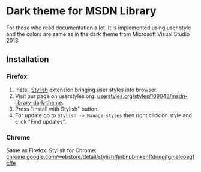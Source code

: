 # Dark theme for MSDN Library

For those who read documentation a lot.  It is implemented using user style and the colors are same as in the dark theme from Microsoft Visual Studio 2013.

## Installation

### Firefox

1.  Install [Stylish][stylish-firefox] extension bringing user styles into browser.
2.  Visit our page on userstyles.org: [userstyles.org/styles/109048/msdn-library-dark-theme][userstyles-link].
3.  Press "Install with Stylish" button.
4.  For update go to `Stylish -> Manage styles` then right click on style and click "Find updates".

### Chrome

Same as Firefox.  Stylish for Chrome: [chrome.google.com/webstore/detail/stylish/fjnbnpbmkenffdnngjfgmeleoegfcffe][stylish-chrome]

[stylish-firefox]: https://addons.mozilla.org/en-US/firefox/addon/stylish/ "Stylish in Firefox's extension catalog"
[stylish-chrome]: https://chrome.google.com/webstore/detail/stylish/fjnbnpbmkenffdnngjfgmeleoegfcffe "Stylish in Chrome store"
[userstyles-link]: https://userstyles.org/styles/109048/msdn-library-dark-theme "MSDN Library dark theme on userstyles.org"
